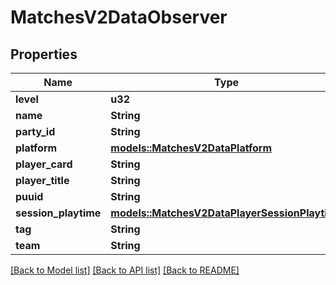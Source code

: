 # MatchesV2DataObserver

## Properties

Name | Type | Description | Notes
------------ | ------------- | ------------- | -------------
**level** | **u32** |  | 
**name** | **String** |  | 
**party_id** | **String** |  | 
**platform** | [**models::MatchesV2DataPlatform**](MatchesV2DataPlatform.md) |  | 
**player_card** | **String** |  | 
**player_title** | **String** |  | 
**puuid** | **String** |  | 
**session_playtime** | [**models::MatchesV2DataPlayerSessionPlaytime**](MatchesV2DataPlayerSessionPlaytime.md) |  | 
**tag** | **String** |  | 
**team** | **String** |  | 

[[Back to Model list]](../README.md#documentation-for-models) [[Back to API list]](../README.md#documentation-for-api-endpoints) [[Back to README]](../README.md)


